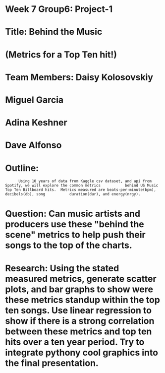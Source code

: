 # Week 7 Group6: Project-1
# Title:  Behind the Music
#          (Metrics for a Top Ten hit!)
# Team Members: Daisy Kolosovskiy
#               Miguel Garcia
#                Adina Keshner
#                Dave Alfonso
                
# Outline:
          Using 10 years of data from Kaggle csv dataset, and api from Spotify, we will explore the common metrics           behind US Music Top Ten Billboard hits.  Metrics measured are beats-per-minute(bpm), decibels(db), song           duration(dur), and energy(nrgy).
          
# Question:  Can music artists and producers use these "behind the scene" metrics to help push their songs to the top of the charts. 

# Research:  Using the stated measured metrics, generate scatter plots, and bar graphs to show were these metrics standup within the top ten songs.  Use linear regression to show if there is a strong correlation between these metrics and top ten hits over a ten year period.  Try to integrate pythony cool graphics into the final presentation.
